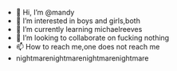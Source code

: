 - 👋 Hi, I’m @mandy
- 👀 I’m interested in boys and girls,both
- 🌱 I’m currently learning michaelreeves
- 💞️ I’m looking to collaborate on fucking nothing
- 📫 How to reach me,one does not reach me
- nightmarenightmarenightmarenightmare

<!---
azukimono/azukimono is a ✨ special ✨ repository because its `README.md` (this file) appears on your GitHub profile.
You can click the Preview link to take a look at your changes.
--->
